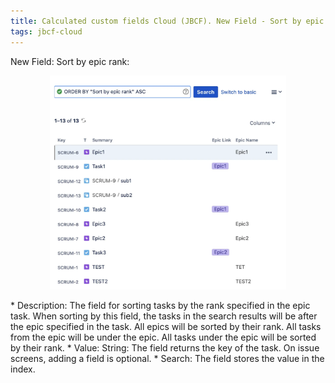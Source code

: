 ```yaml
---
title: Calculated custom fields Cloud (JBCF). New Field - Sort by epic rank.
tags: jbcf-cloud
---
```


New Field: Sort by epic rank:<br/>
<p style="text-align: center;"><a href="/uploads/jbcf-cloud/sort-by-epic-rank.webp"><img src="/uploads/jbcf-cloud/sort-by-epic-rank.webp" style="width:75%" loading="lazy"></a></p>
* Description: The field for sorting tasks by the rank specified in the epic task. When sorting by this field, the tasks in the search results will be after the epic specified in the task. All epics will be sorted by their rank. All tasks from the epic will be under the epic. All tasks under the epic will be sorted by their rank.
* Value: String: The field returns the key of the task. On issue screens, adding a field is optional.
* Search: The field stores the value in the index.


